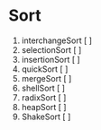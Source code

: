 # Sort

1. interchangeSort [ ]
1. selectionSort [ ]
1. insertionSort [ ]
1. quickSort [ ]
1. mergeSort [ ]
1. shellSort [ ]
1. radixSort [ ]
1. heapSort [ ]
1. ShakeSort [ ]
